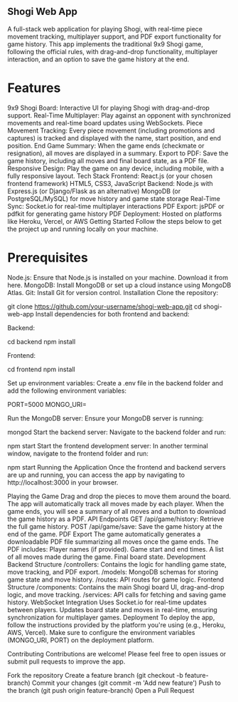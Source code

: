 ## Shogi Web App

A full-stack web application for playing Shogi, with real-time piece movement tracking, multiplayer support, and PDF export functionality for game history. This app implements the traditional 9x9 Shogi game, following the official rules, with drag-and-drop functionality, multiplayer interaction, and an option to save the game history at the end.

# Features

9x9 Shogi Board: Interactive UI for playing Shogi with drag-and-drop support.
Real-Time Multiplayer: Play against an opponent with synchronized movements and real-time board updates using WebSockets.
Piece Movement Tracking: Every piece movement (including promotions and captures) is tracked and displayed with the name, start position, and end position.
End Game Summary: When the game ends (checkmate or resignation), all moves are displayed in a summary.
Export to PDF: Save the game history, including all moves and final board state, as a PDF file.
Responsive Design: Play the game on any device, including mobile, with a fully responsive layout.
Tech Stack
Frontend:
React.js (or your chosen frontend framework)
HTML5, CSS3, JavaScript
Backend:
Node.js with Express.js (or Django/Flask as an alternative)
MongoDB (or PostgreSQL/MySQL) for move history and game state storage
Real-Time Sync:
Socket.io for real-time multiplayer interactions
PDF Export:
jsPDF or pdfkit for generating game history PDF
Deployment:
Hosted on platforms like Heroku, Vercel, or AWS
Getting Started
Follow the steps below to get the project up and running locally on your machine.

# Prerequisites

Node.js: Ensure that Node.js is installed on your machine. Download it from here.
MongoDB: Install MongoDB or set up a cloud instance using MongoDB Atlas.
Git: Install Git for version control.
Installation
Clone the repository:


git clone https://github.com/your-username/shogi-web-app.git
cd shogi-web-app
Install dependencies for both frontend and backend:

Backend:

cd backend
npm install

Frontend:

cd frontend
npm install

Set up environment variables: Create a .env file in the backend folder and add the following environment variables:


PORT=5000
MONGO_URI=<your-mongodb-connection-string>

Run the MongoDB server: Ensure your MongoDB server is running:

mongod
Start the backend server: Navigate to the backend folder and run:

npm start
Start the frontend development server: In another terminal window, navigate to the frontend folder and run:

npm start
Running the Application
Once the frontend and backend servers are up and running, you can access the app by navigating to http://localhost:3000 in your browser.

Playing the Game
Drag and drop the pieces to move them around the board.
The app will automatically track all moves made by each player.
When the game ends, you will see a summary of all moves and a button to download the game history as a PDF.
API Endpoints
GET /api/game/history: Retrieve the full game history.
POST /api/game/save: Save the game history at the end of the game.
PDF Export
The game automatically generates a downloadable PDF file summarizing all moves once the game ends. The PDF includes:
Player names (if provided).
Game start and end times.
A list of all moves made during the game.
Final board state.
Development
Backend Structure
/controllers: Contains the logic for handling game state, move tracking, and PDF export.
/models: MongoDB schemas for storing game state and move history.
/routes: API routes for game logic.
Frontend Structure
/components: Contains the main Shogi board UI, drag-and-drop logic, and move tracking.
/services: API calls for fetching and saving game history.
WebSocket Integration
Uses Socket.io for real-time updates between players.
Updates board state and moves in real-time, ensuring synchronization for multiplayer games.
Deployment
To deploy the app, follow the instructions provided by the platform you're using (e.g., Heroku, AWS, Vercel). Make sure to configure the environment variables (MONGO_URI, PORT) on the deployment platform.

Contributing
Contributions are welcome! Please feel free to open issues or submit pull requests to improve the app.

Fork the repository
Create a feature branch (git checkout -b feature-branch)
Commit your changes (git commit -m 'Add new feature')
Push to the branch (git push origin feature-branch)
Open a Pull Request
